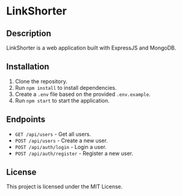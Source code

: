 # LinkShorter

## Description

LinkShorter is a web application built with ExpressJS and MongoDB.

## Installation

1. Clone the repository.
2. Run `npm install` to install dependencies.
3. Create a `.env` file based on the provided `.env.example`.
4. Run `npm start` to start the application.

## Endpoints

- `GET /api/users` - Get all users.
- `POST /api/users` - Create a new user.
- `POST /api/auth/login` - Login a user.
- `POST /api/auth/register` - Register a new user.

## License

This project is licensed under the MIT License.

